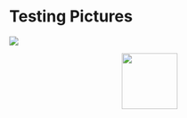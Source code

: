 # Testing Pictures

![](https://i.imgur.com/WLdNsxN.png)

<p align="center">
  <img width="100" height="100" src="https://i.imgur.com/WLdNsxN.png">
</p>

